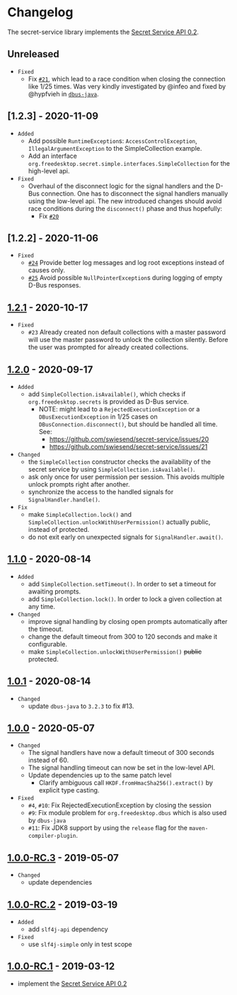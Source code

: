 # Changelog

The secret-service library implements the [Secret Service API 0.2](https://specifications.freedesktop.org/secret-service/0.2/).

## Unreleased

- `Fixed`
  - Fix [`#21`](https://github.com/swiesend/secret-service/issues/21), which lead to a race condition when closing the connection like 1/25 times.
    Was very kindly investigated by @infeo and fixed by @hypfvieh in [`dbus-java`](https://github.com/hypfvieh/dbus-java/issues/123).

## [1.2.3] - 2020-11-09

- `Added`
  - Add possible `RuntimeException`s: `AccessControlException`, `IllegalArgumentException` to the SimpleCollection example.
  - Add an interface `org.freedesktop.secret.simple.interfaces.SimpleCollection` for the high-level api. 
- `Fixed`
  - Overhaul of the disconnect logic for the signal handlers and the D-Bus connection.
    One has to disconnect the signal handlers manually using the low-level api.
    The new introduced changes should avoid race conditions during the `disconnect()` phase and thus hopefully:
    - Fix [`#20`](https://github.com/swiesend/secret-service/issues/20)

## [1.2.2] - 2020-11-06

- `Fixed`
  - [`#24`](https://github.com/swiesend/secret-service/issues/24) Provide better log messages and log root exceptions instead of causes only.
  - [`#25`](https://github.com/swiesend/secret-service/issues/25) Avoid possible `NullPointerException`s during logging of empty D-Bus responses. 

## [1.2.1] - 2020-10-17

- `Fixed`
  - `#23` Already created non default collections with a master password will use the master password to unlock the collection silently.
          Before the user was prompted for already created collections.

## [1.2.0] - 2020-09-17

- `Added`
  - add `SimpleCollection.isAvailable()`, which checks if `org.freedesktop.secrets` is provided as D-Bus service.
    - NOTE: might lead to a `RejectedExecutionException` or a `DBusExecutionException` in 1/25 cases on 
            `DBusConnection.disconnect()`, but should be handled all time.
      See:
      - https://github.com/swiesend/secret-service/issues/20
      - https://github.com/swiesend/secret-service/issues/21
- `Changed`
  - the `SimpleCollection` constructor checks the availability of the secret service by using `SimpleCollection.isAvailable()`.
  - ask only once for user permission per session. This avoids multiple unlock prompts right after another.
  - synchronize the access to the handled signals for `SignalHandler.handle()`.
- `Fix`
  - make `SimpleCollection.lock()` and `SimpleCollection.unlockWithUserPermission()` actually public, instead of protected.
  - do not exit early on unexpected signals for `SignalHandler.await()`.

## [1.1.0] - 2020-08-14

- `Added`
  - add `SimpleCollection.setTimeout()`. In order to set a timeout for awaiting prompts.
  - add `SimpleCollection.lock()`. In order to lock a given collection at any time.
- `Changed`
  - improve signal handling by closing open prompts automatically after the timeout.
  - change the default timeout from 300 to 120 seconds and make it configurable.
  - make `SimpleCollection.unlockWithUserPermission()` ~~public~~ protected.

## [1.0.1] - 2020-08-14

- `Changed`
  - update `dbus-java` to `3.2.3` to fix #13.

## [1.0.0] - 2020-05-07

- `Changed`
  - The signal handlers have now a default timeout of 300 seconds instead of 60.
  - The signal handling timeout can now be set in the low-level API.
  - Update dependencies up to the same patch level
    - Clarify ambiguous call `HKDF.fromHmacSha256().extract()` by explicit type casting.
- `Fixed`
  - `#4`, `#10`: Fix RejectedExecutionException by closing the session 
  - `#9`: Fix module problem for `org.freedesktop.dbus` which is also used by `dbus-java`
  - `#11`: Fix JDK8 support by using the `release` flag for the `maven-compiler-plugin`.

## [1.0.0-RC.3] - 2019-05-07

- `Changed`
  - update dependencies

## [1.0.0-RC.2] - 2019-03-19

- `Added`
  - add `slf4j-api` dependency
- `Fixed`
  - use `slf4j-simple` only in test scope 

## [1.0.0-RC.1] - 2019-03-12

- implement the [Secret Service API 0.2](https://specifications.freedesktop.org/secret-service/) 

[1.2.1]:  https://github.com/swiesend/secret-service/compare/v1.2.0...v1.2.1
[1.2.0]:  https://github.com/swiesend/secret-service/compare/v1.1.0...v1.2.0
[1.1.0]:  https://github.com/swiesend/secret-service/compare/v1.0.1...v1.1.0
[1.0.1]:  https://github.com/swiesend/secret-service/compare/v1.0.0...v1.0.1
[1.0.0]:  https://github.com/swiesend/secret-service/compare/v1.0.0-RC.3...v1.0.0
[1.0.0-RC.3]:  https://github.com/swiesend/secret-service/compare/v1.0.0-RC.2...v1.0.0-RC.3
[1.0.0-RC.2]:  https://github.com/swiesend/secret-service/compare/v1.0.0-RC.1...v1.0.0-RC.2
[1.0.0-RC.1]:  https://github.com/swiesend/secret-service/releases/tag/v1.0.0-RC.1
